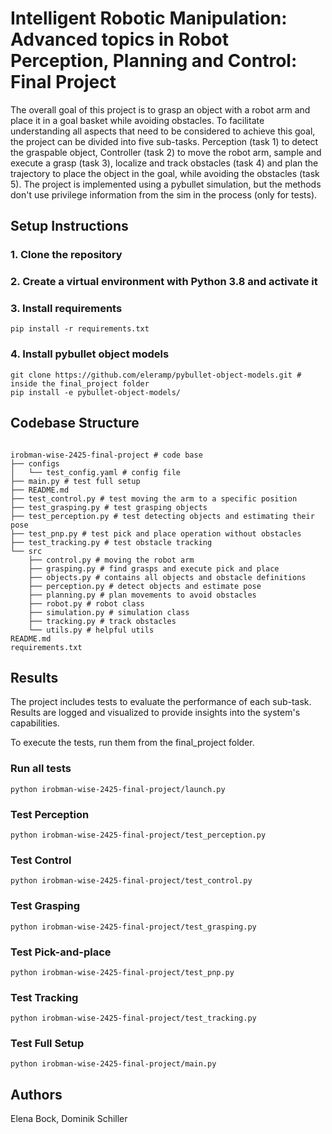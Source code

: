 # Intelligent Robotic Manipulation: Advanced topics in Robot Perception, Planning and Control: Final Project

The overall goal of this project is to grasp an object with a robot arm and place it in a goal basket while avoiding obstacles. To facilitate understanding all aspects that need to be considered to achieve this goal, the project can be divided into five sub-tasks. Perception (task 1) to detect the graspable object, Controller (task 2) to move the robot arm, sample and execute a grasp (task 3), localize and track obstacles (task 4) and plan the trajectory to place the object in the goal, while avoiding the obstacles (task 5). The project is implemented using a pybullet simulation, but the methods don't use privilege information from the sim in the process (only for tests).

## Setup Instructions

### 1. Clone the repository
### 2. Create a virtual environment with Python 3.8 and activate it
### 3. Install requirements
```shell
pip install -r requirements.txt
```
### 4. Install pybullet object models
```shell
git clone https://github.com/eleramp/pybullet-object-models.git # inside the final_project folder
pip install -e pybullet-object-models/
```

## Codebase Structure

```shell

irobman-wise-2425-final-project # code base
├── configs
│   └── test_config.yaml # config file
├── main.py # test full setup
├── README.md
├── test_control.py # test moving the arm to a specific position
├── test_grasping.py # test grasping objects
├── test_perception.py # test detecting objects and estimating their pose
├── test_pnp.py # test pick and place operation without obstacles
├── test_tracking.py # test obstacle tracking
└── src
    ├── control.py # moving the robot arm
    ├── grasping.py # find grasps and execute pick and place
    ├── objects.py # contains all objects and obstacle definitions
    ├── perception.py # detect objects and estimate pose
    ├── planning.py # plan movements to avoid obstacles
    ├── robot.py # robot class
    ├── simulation.py # simulation class
    ├── tracking.py # track obstacles
    └── utils.py # helpful utils
README.md
requirements.txt

```

## Results

The project includes tests to evaluate the performance of each sub-task. Results are logged and visualized to provide insights into the system's capabilities.

To execute the tests, run them from the final_project folder.

### Run all tests
```shell
python irobman-wise-2425-final-project/launch.py
```
### Test Perception
```shell
python irobman-wise-2425-final-project/test_perception.py
```
### Test Control
```shell
python irobman-wise-2425-final-project/test_control.py
```
### Test Grasping
```shell
python irobman-wise-2425-final-project/test_grasping.py
```
### Test Pick-and-place
```shell
python irobman-wise-2425-final-project/test_pnp.py
```
### Test Tracking
```shell
python irobman-wise-2425-final-project/test_tracking.py
```
### Test Full Setup
```shell
python irobman-wise-2425-final-project/main.py
```

## Authors

Elena Bock, Dominik Schiller

